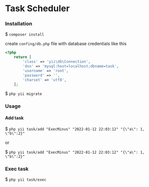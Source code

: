 # Task Scheduler
### Installation
   
   $ `composer install`

create `confing/db.php` file with database credentials like this
```php
<?php
    return [
        'class' => 'yii\db\Connection',
        'dsn' => 'mysql:host=localhost;dbname=task',
        'username' => 'root',
        'password' => '',
        'charset' => 'utf8',
    ];
```

   $ `php yii migrate`
   
### Usage
#### Add task
$ `php yii task/add "ExecMinus" "2022-01-12 22:03:12" "{\"a\": 1, \"b\":2}"`

or

$ `php yii task/add "ExecMinus" "2022-01-12 22:03:12" "{\"a\": 1, \"b\":2}"`

### Exec task
$ `php yii task/exec`
